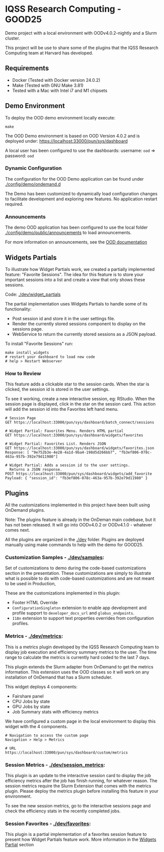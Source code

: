 # IQSS Research Computing - GOOD25
Demo project with a local environment with OODv4.0.2-nightly and a Slurm cluster.

This project will be use to share some of the plugins that the IQSS Research Computing team at Harvard has developed.

## Requirements
- Docker (Tested with Docker version 24.0.2)
- Make (Tested with GNU Make 3.81)
- Tested with a Mac with Intel i7 and M1 chipsets

## Demo Environment
To deploy the OOD demo environment locally execute:
```
make
```

The OOD Demo environment is based on OOD Version 4.0.2 and is deployed under: [https://localhost:33000/pun/sys/dashboard](https://localhost:33000/pun/sys/dashboard)

A local user has been configured to use the dashboards: username: `ood` => password: `ood`

### Dynamic Configuration
The configuration for the OOD Demo application can be found under [./config/demo/ondemand.d](./config/demo/ondemand.d)

The Demo has been customized to dynamically load configuration changes to facilitate development and exploring new features. No application restart required.

### Announcements
The demo OOD application has been configured to use the local folder [./config/demo/public/announcements](./config/demo/public/announcements) to load announcements.

For more information on announcements, see the [OOD documentation](https://osc.github.io/ood-documentation/latest/customizations.html#announcements)

## Widgets Partials
To illustrate how Widget Partials work, we created a partially implemented feature: "Favorite Sessions".
The idea for this feature is to store your important sessions into a list and create a view that only shows these sessions.

Code: [./dev/widget_partials](./dev/favorites)

The partial implementation uses Widgets Partials to handle some of its functionality:
 - Post session id and store it in the user settings file.
 - Render the currently stored sessions component to display on the sessions page.
 - WebService to return the currently stored sessions as a JSON payload.

To install "Favorite Sessions" run:
```
make install_widgets
# restart your dashboard to load new code
# help > Restart Webserver
```

### How to Review
This feature adds a clickable star to the session cards. When the star is clicked, the session id is stored in the user settings.

To see it working, create a new interactive session, eg: RStudio.
When the session page is displayed, click in the star on the session card. This action will add the session id into the Favorites left hand menu.

```
# Session Page
GET https://localhost:33000/pun/sys/dashboard/batch_connect/sessions

# Widget Partial: Favorites Menu. Renders HTML partial
GET https://localhost:33000/pun/sys/dashboard/widgets/favorites

# Widget Partial: Favorites List. Renders JSON
GET https://localhost:33000/pun/sys/dashboard/widgets/favorites.json
Response: [ "9e752b3e-4e28-4a1d-9ba4-198d5d266bb7", "fb3ef806-078c-463a-957b-392e79d11980"]

# Widget Partial: Adds a session id to the user settings.
  Returns a JSON response.
POST https://localhost:33000/pun/sys/dashboard/widgets/add_favorite
Payload: { "session_id": "fb3ef806-078c-463a-957b-392e79d11980" }
```

## Plugins
All the customizations implemented in this project have been built using OnDemand plugins.

Note: The plugins feature is already in the OnDeman main codebase, but it has not been released.
It will go into OODv4.0.2 or OODv4.1.0 - whatever comes next.

All the plugins are organized in the [./dev](./dev) folder. Plugins are deployed manually using make commands to help with the demo for GOOD25.

### Customization Samples - [./dev/samples](./dev/samples):  
Set of customizations to demo during the code-based customizations section in the presentation.
These customizations are simply to illustrate what is possible to do with code-based customizations and are not meant to be used in Production,

These are the customizations implemented in this plugin:
 - Footer HTML Override
 - `ConfigurationSingleton` extension to enable app development and profile support to `developer_docs_url` and `globus_endpoints`.
 - `I18n` extension to support text properties overrides from configuration profiles.

### Metrics - [./dev/metrics](./dev/metrics):  
This is a metrics plugin developed by the IQSS Research Computing team to display job execution and efficiency summary metrics to the user.
The time range to calculate the metrics is currently hard coded to the last 7 days.

This plugin extends the Slurm adapter from OnDemand to get the metrics information.
This extension uses the OOD classes so it will work on any installation of OnDemand that has a Slurm scheduler.

This widget deploys 4 components:
 - Fairshare panel
 - CPU Jobs by state
 - GPU Jobs by state
 - Job Summary stats with efficiency metrics

We have configured a custom page in the local environment to display this widget with the 4 components.
```
# Navigation to access the custom page
Navigation > Help > Metrics

# URL
https://localhost:33000/pun/sys/dashboard/custom/metrics
```

### Session Metrics - [./dev/session_metrics](./dev/session_metrics):  
This plugin is an update to the interactive session card to display the job efficiency metrics after the job has finish running, for whatever reason.
The session metrics require the Slurm Extension that comes with the metrics plugin. Please deploy the metrics plugin before installing this feature in your environment.

To see the new session metrics, go to the interactive sessions page and check the efficiency stats in the recently completed jobs.

### Session Favorites - [./dev/favorites](./dev/favorites):  
This plugin is a partial implementation of a favorites session feature to present how Widget Partials feature work.
More information in the [Widgets Partial](#widgets-partials) section
